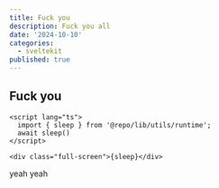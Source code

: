 ```yaml
---
title: Fuck you
description: Fuck you all
date: '2024-10-10'
categories:
  - sveltekit
published: true
---
```


<script>
    import {ThemeSwitcher} from '@repo/ui'
</script>

<ThemeSwitcher />

## Fuck you

```sveltehtml
<script lang="ts">
  import { sleep } from '@repo/lib/utils/runtime';
  await sleep()
</script>

<div class="full-screen">{sleep}</div>
```

yeah yeah

